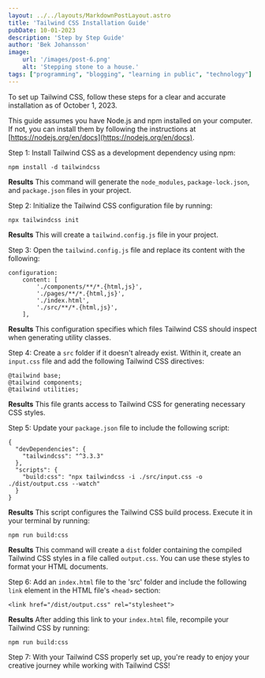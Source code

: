 ```yaml
---
layout: ../../layouts/MarkdownPostLayout.astro
title: 'Tailwind CSS Installation Guide'
pubDate: 10-01-2023
description: 'Step by Step Guide'
author: 'Bek Johansson'
image:
    url: '/images/post-6.png'
    alt: 'Stepping stone to a house.'
tags: ["programming", "blogging", "learning in public", "technology"]
---
```


To set up Tailwind CSS, follow these steps for a clear and accurate installation as of October 1, 2023. 

This guide assumes you have Node.js and npm installed on your computer. If not, you can install them by following the instructions at [https://nodejs.org/en/docs](https://nodejs.org/en/docs).

Step 1: Install Tailwind CSS as a development dependency using npm:

```
npm install -d tailwindcss
```

**Results** This command will generate the `node_modules`, `package-lock.json`, and `package.json` files in your project.

Step 2: Initialize the Tailwind CSS configuration file by running:

```
npx tailwindcss init
```

**Results** This will create a `tailwind.config.js` file in your project.

Step 3: Open the `tailwind.config.js` file and replace its content with the following:

```
configuration:
    content: [
        './components/**/*.{html,js}',
        './pages/**/*.{html,js}',
        './index.html',
        './src/**/*.{html,js}',
    ],
```

**Results** This configuration specifies which files Tailwind CSS should inspect when generating utility classes.

Step 4: Create a `src` folder if it doesn't already exist. Within it, create an `input.css` file and add the following Tailwind CSS directives:

```
@tailwind base;
@tailwind components;
@tailwind utilities;
```

**Results** This file grants access to Tailwind CSS for generating necessary CSS styles.

Step 5: Update your `package.json` file to include the following script:

```
{
  "devDependencies": {
    "tailwindcss": "^3.3.3"
  },
  "scripts": {
    "build:css": "npx tailwindcss -i ./src/input.css -o ./dist/output.css --watch"
  }
}
```

**Results** This script configures the Tailwind CSS build process. Execute it in your terminal by running:

```
npm run build:css
```

**Results** This command will create a `dist` folder containing the compiled Tailwind CSS styles in a file called `output.css`. You can use these styles to format your HTML documents.

Step 6: Add an `index.html` file to the 'src' folder and include the following `link` element in the HTML file's `<head>` section:

```
<link href="/dist/output.css" rel="stylesheet">
```

**Results** After adding this link to your `index.html` file, recompile your Tailwind CSS by running:

```
npm run build:css
```

Step 7: With your Tailwind CSS properly set up, you're ready to enjoy your creative journey while working with Tailwind CSS!